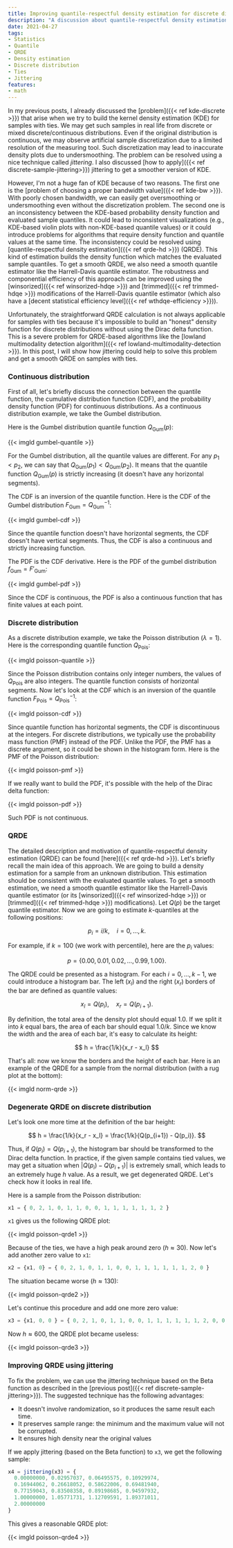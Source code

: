 ```yaml
---
title: Improving quantile-respectful density estimation for discrete distributions using jittering
description: "A discussion about quantile-respectful density estimation problems for distributions with discrete features"
date: 2021-04-27
tags:
- Statistics
- Quantile
- QRDE
- Density estimation
- Discrete distribution
- Ties
- Jittering
features:
- math
---
```


In my previous posts, I already discussed the [problem]({{< ref kde-discrete >}}) that arise
  when we try to build the kernel density estimation (KDE) for samples with ties.
We may get such samples in real life from discrete or mixed discrete/continuous distributions.
Even if the original distribution is continuous,
  we may observe artificial sample discretization due to a limited resolution of the measuring tool.
Such discretization may lead to inaccurate density plots due to undersmoothing.
The problem can be resolved using a nice technique called *jittering*.
I also discussed [how to apply]({{< ref discrete-sample-jittering>}}) jittering to get a smoother version of KDE.

However, I'm not a huge fan of KDE because of two reasons.
The first one is the [problem of choosing a proper bandwidth value]({{< ref kde-bw >}}).
With poorly chosen bandwidth, we can easily get oversmoothing or undersmoothing even without the discretization problem.
The second one is an inconsistency between the KDE-based probability density function and evaluated sample quantiles.
It could lead to inconsistent visualizations (e.g., KDE-based violin plots with non-KDE-based quantile values)
  or it could introduce problems for algorithms that require density function and quantile values at the same time.
The inconsistency could be resolved using [quantile-respectful density estimation]({{< ref qrde-hd >}}) (QRDE).
This kind of estimation builds the density function which matches the evaluated sample quantiles.
To get a smooth QRDE, we also need a smooth quantile estimator like the Harrell-Davis quantile estimator.
The robustness and componential efficiency of this approach can be improved using
  the [winsorized]({{< ref winsorized-hdqe >}}) and [trimmed]({{< ref trimmed-hdqe >}})
  modifications of the Harrell-Davis quantile estimator
  (which also have a [decent statistical efficiency level]({{< ref wthdqe-efficiency >}})).

Unfortunately, the straightforward QRDE calculation is not always applicable for samples with ties
  because it's impossible to build an "honest" density function for discrete distributions
  without using the Dirac delta function.
This is a severe problem for QRDE-based algorithms like the
  [lowland multimodality detection algorithm]({{< ref lowland-multimodality-detection >}}).
In this post, I will show how jittering could help to solve this problem and get a smooth QRDE on samples with ties.

<!--more-->

### Continuous distribution

First of all, let's briefly discuss the connection between
  the quantile function,
  the cumulative distribution function (CDF),
  and the probability density function (PDF)
  for continuous distributions.
As a continuous distribution example, we take the Gumbel distribution.

Here is the Gumbel distribution quantile function $Q_{\textrm{Gum}}(p)$:

{{< imgld gumbel-quantile >}}

For the Gumbel distribution, all the quantile values are different.
For any $p_1 < p_2$, we can say that $Q_{\textrm{Gum}}(p_1) < Q_{\textrm{Gum}}(p_2)$.
It means that the quantile function $Q_{\textrm{Gum}}(p)$ is strictly increasing
  (it doesn't have any horizontal segments).

The CDF is an inversion of the quantile function.
Here is the CDF of the Gumbel distribution $F_{\textrm{Gum}} = Q^{-1}_{\textrm{Gum}}$:

{{< imgld gumbel-cdf >}}

Since the quantile function doesn't have horizontal segments,
  the CDF doesn't have vertical segments.
Thus, the CDF is also a continuous and strictly increasing function.

The PDF is the CDF derivative.
Here is the PDF of the gumbel distribution $f_{\textrm{Gum}} = F'_{\textrm{Gum}}$:

{{< imgld gumbel-pdf >}}

Since the CDF is continuous, the PDF is also a continuous function that has finite values at each point.

### Discrete distribution

As a discrete distribution example, we take the Poisson distribution ($\lambda = 1$).
Here is the corresponding quantile function $Q_{\textrm{Pois}}$:

{{< imgld poisson-quantile >}}

Since the Poisson distribution contains only integer numbers, the values of $Q_{\textrm{Pois}}$ are also integers.
The quantile function consists of horizontal segments.
Now let's look at the CDF which is an inversion of the quantile function $F_{\textrm{Pois}} = Q^{-1}_{\textrm{Pois}}$:

{{< imgld poisson-cdf >}}

Since quantile function has horizontal segments,
  the CDF is discontinuous at the integers.
For discrete distributions, we typically use the probability mass function (PMF) instead of the PDF.
Unlike the PDF, the PMF has a discrete argument, so it could be shown in the histogram form.
Here is the PMF of the Poisson distribution:

{{< imgld poisson-pmf >}}

If we really want to build the PDF, it's possible with the help of the Dirac delta function:

{{< imgld poisson-pdf >}}

Such PDF is not continuous.

### QRDE

The detailed description and motivation of quantile-respectful density estimation (QRDE)
  can be found [here]({{< ref qrde-hd >}}).
Let's briefly recall the main idea of this approach.
We are going to build a density estimation for a sample from an unknown distribution.
This estimation should be consistent with the evaluated quantile values.
To get a smooth estimation, we need a smooth quantile estimator like the Harrell-Davis quantile estimator
 (or its [winsorized]({{< ref winsorized-hdqe >}}) or [trimmed]({{< ref trimmed-hdqe >}}) modifications).
Let $Q(p)$ be the target quantile estimator.
Now we are going to estimate $k$-quantiles at the following positions:

$$
p_i = i / k, \quad i = 0, \ldots, k.
$$

For example, if $k = 100$ (we work with percentile), here are the $p_i$ values:

$$
p = \{ 0.00, 0.01, 0.02, \ldots, 0.99, 1.00 \}.
$$

The QRDE could be presented as a histogram.
For each $i = 0, \ldots, k - 1$, we could introduce a histogram bar.
The left ($x_l$) and the right ($x_r$) borders of the bar are defined as quantile values:

$$
x_l = Q(p_i), \quad x_r = Q(p_{i+1}).
$$

By definition, the total area of the density plot should equal $1.0$.
If we split it into $k$ equal bars, the area of each bar should equal $1.0 / k$.
Since we know the width and the area of each bar, it's easy to calculate its height:

$$
h = \frac{1/k}{x_r - x_l}
$$

That's all: now we know the borders and the height of each bar.
Here is an example of the QRDE for a sample from the normal distribution
  (with a rug plot at the bottom):

{{< imgld norm-qrde >}}

### Degenerate QRDE on discrete distribution

Let's look one more time at the definition of the bar height:

$$
h = \frac{1/k}{x_r - x_l} = \frac{1/k}{Q(p_{i+1}) - Q(p_i)}.
$$

Thus, if $Q(p_i) = Q(p_{i+1})$, the histogram bar should be transformed to the Dirac delta function.
In practice, if the given sample contains tied values,
  we may get a situation when $|Q(p_i) - Q(p_{i+1})|$ is extremely small,
  which leads to an extremely huge $h$ value.
As a result, we get degenerated QRDE.
Let's check how it looks in real life.

Here is a sample from the Poisson distribution:

```js
x1 = { 0, 2, 1, 0, 1, 1, 0, 0, 1, 1, 1, 1, 1, 1, 2 }
```

`x1` gives us the following QRDE plot:

{{< imgld poisson-qrde1 >}}

Because of the ties, we have a high peak around zero ($h \approx 30$).
Now let's add another zero value to `x1`:

```js
x2 = {x1, 0} = { 0, 2, 1, 0, 1, 1, 0, 0, 1, 1, 1, 1, 1, 1, 2, 0 }
```

The situation became worse ($h \approx 130$):

{{< imgld poisson-qrde2 >}}

Let's continue this procedure and add one more zero value:

```js
x3 = {x1, 0, 0 } = { 0, 2, 1, 0, 1, 1, 0, 0, 1, 1, 1, 1, 1, 1, 2, 0, 0 }
```

Now $h \approx 600$, the QRDE plot became useless:

{{< imgld poisson-qrde3 >}}

### Improving QRDE using jittering

To fix the problem, we can use the jittering technique based on the Beta function as described in the
  [previous post]({{< ref discrete-sample-jittering>}}).
The suggested technique has the following advantages:

* It doesn't involve randomization, so it produces the same result each time.
* It preserves sample range: the minimum and the maximum value will not be corrupted.
* It ensures high density near the original values

If we apply jittering (based on the Beta function) to `x3`, we get the following sample:

```js
x4 = jittering(x3) = {
  0.00000000, 0.02957037, 0.06495575, 0.10929974, 
  0.16944062, 0.26618052, 0.58622006, 0.69481940,
  0.77159043, 0.83508358, 0.89198685, 0.94597932,
  1.00000000, 1.05771731, 1.12709591, 1.89371011,
  2.00000000
}
```

This gives a reasonable QRDE plot:

{{< imgld poisson-qrde4 >}}
